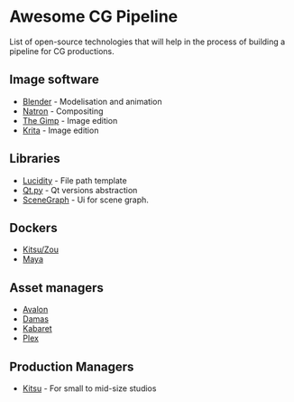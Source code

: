 # Awesome CG Pipeline

List of open-source technologies that will help in the process of building a
pipeline for CG productions.

## Image software

* [Blender](https://blender.org) - Modelisation and animation
* [Natron](https://natron.fr) - Compositing 
* [The Gimp](https://www.gimp.org) - Image edition 
* [Krita](https://krita.org) - Image edition 

## Libraries

* [Lucidity](http://lucidity.readthedocs.io/en/latest/) - File path template 
* [Qt.py](https://github.com/mottosso/Qt.py) - Qt versions abstraction
* [SceneGraph](https://github.com/mfessenden/SceneGraph) - Ui for scene graph.

## Dockers

* [Kitsu/Zou](https://github.com/mottosso/docker-cgwire)
* [Maya](https://github.com/mottosso/docker-maya)

## Asset managers

* [Avalon](https://getavalon.github.io)
* [Damas](http://damas-software.org/)
* [Kabaret](https://pythonhosted.org/kabaret/)
* [Plex](https://github.com/richteralexander/plex)

## Production Managers

* [Kitsu](https://kitsu.cg-wire.com) - For small to mid-size studios
